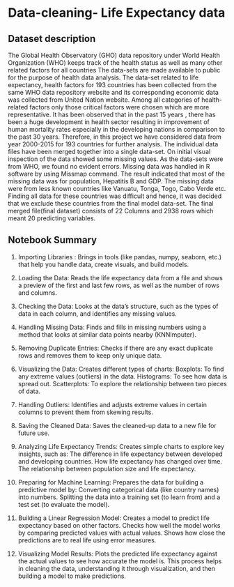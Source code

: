 # Data-cleaning- Life Expectancy data

## Dataset description
The Global Health Observatory (GHO) data repository under World Health Organization (WHO) keeps track of the health status as well as many other related factors for all countries The data-sets are made available to public for the purpose of health data analysis. The data-set related to life expectancy, health factors for 193 countries has been collected from the same WHO data repository website and its corresponding economic data was collected from United Nation website. Among all categories of health-related factors only those critical factors were chosen which are more representative. It has been observed that in the past 15 years , there has been a huge development in health sector resulting in improvement of human mortality rates especially in the developing nations in comparison to the past 30 years. Therefore, in this project we have considered data from year 2000-2015 for 193 countries for further analysis. The individual data files have been merged together into a single data-set. On initial visual inspection of the data showed some missing values. As the data-sets were from WHO, we found no evident errors. Missing data was handled in R software by using Missmap command. The result indicated that most of the missing data was for population, Hepatitis B and GDP. The missing data were from less known countries like Vanuatu, Tonga, Togo, Cabo Verde etc. Finding all data for these countries was difficult and hence, it was decided that we exclude these countries from the final model data-set. The final merged file(final dataset) consists of 22 Columns and 2938 rows which meant 20 predicting variables.

## Notebook Summary
1. Importing Libraries : Brings in tools (like pandas, numpy, seaborn, etc.) that help you handle data, create visuals, and build models.

2. Loading the Data: Reads the life expectancy data from a file and shows a preview of the first and last few rows, as well as the number of rows and columns.

3. Checking the Data: Looks at the data’s structure, such as the types of data in each column, and identifies any missing values.

4. Handling Missing Data: Finds and fills in missing numbers using a method that looks at similar data points nearby (KNNImputer).

5. Removing Duplicate Entries: Checks if there are any exact duplicate rows and removes them to keep only unique data.

6. Visualizing the Data: Creates different types of charts:
Boxplots: To find any extreme values (outliers) in the data.
Histograms: To see how data is spread out.
Scatterplots: To explore the relationship between two pieces of data.

7. Handling Outliers: Identifies and adjusts extreme values in certain columns to prevent them from skewing results.

8. Saving the Cleaned Data: Saves the cleaned-up data to a new file for future use.

9. Analyzing Life Expectancy Trends: Creates simple charts to explore key insights, such as:
The difference in life expectancy between developed and developing countries.
How life expectancy has changed over time.
The relationship between population size and life expectancy.

10. Preparing for Machine Learning: Prepares the data for building a predictive model by:
Converting categorical data (like country names) into numbers.
Splitting the data into a training set (to learn from) and a test set (to evaluate the model).

11. Building a Linear Regression Model: Creates a model to predict life expectancy based on other factors.
Checks how well the model works by comparing predicted values with actual values.
Shows how close the predictions are to real life using error measures.

12. Visualizing Model Results: Plots the predicted life expectancy against the actual values to see how accurate the model is.
This process helps in cleaning the data, understanding it through visualization, and then building a model to make predictions.
